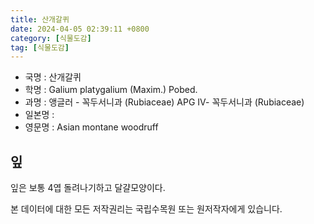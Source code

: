 ```yaml
---
title: 산개갈퀴
date: 2024-04-05 02:39:11 +0800
category: [식물도감]
tag: [식물도감]
---
```




- 국명 : 산개갈퀴
- 학명 : Galium platygalium (Maxim.) Pobed.
- 과명 : 앵글러 - 꼭두서니과 (Rubiaceae) APG Ⅳ- 꼭두서니과 (Rubiaceae)
- 일본명 : 
- 영문명 : Asian montane woodruff


## 잎
잎은 보통 4엽 돌려나기하고 달걀모양이다.






본 데이터에 대한 모든 저작권리는 국립수목원 또는 원저작자에게 있습니다.
